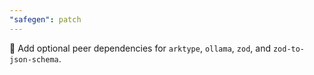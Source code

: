 ```yaml
---
"safegen": patch
---
```


🐛 Add optional peer dependencies for `arktype`, `ollama`, `zod`, and `zod-to-json-schema`.
